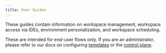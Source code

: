 ```yaml
---
title: User Guides
---
```


These guides contain information on workspace management, workspace access via
IDEs, environment personalization, and workspace scheduling.

These are intended for end-user flows only. If you are an administrator, please
refer to our docs on configuring [templates](../admin/index.md) or the
[control plane](../admin/index.md).

<children></children>
